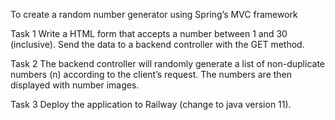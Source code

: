 To create a random number generator using Spring’s MVC framework

Task 1
Write a HTML form that accepts a number between 1 and 30 (inclusive). Send the data to a backend controller with the GET method.

Task 2
The backend controller will randomly generate a list of non-duplicate numbers (n) according to the client’s request. The numbers are then displayed with number images.

Task 3
Deploy the application to Railway (change to java version 11).
